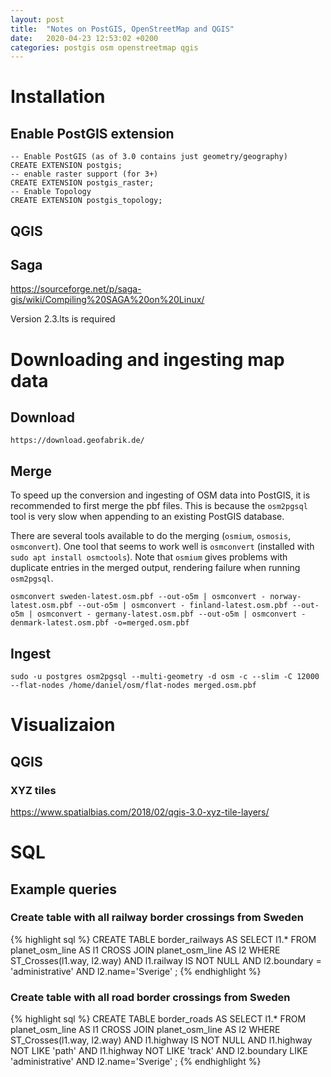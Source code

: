 ```yaml
---
layout: post
title:  "Notes on PostGIS, OpenStreetMap and QGIS"
date:   2020-04-23 12:53:02 +0200
categories: postgis osm openstreetmap qgis
---
```

# Installation
## Enable PostGIS extension
    -- Enable PostGIS (as of 3.0 contains just geometry/geography)
    CREATE EXTENSION postgis;
    -- enable raster support (for 3+)
    CREATE EXTENSION postgis_raster;
    -- Enable Topology
    CREATE EXTENSION postgis_topology;
## QGIS
## Saga
https://sourceforge.net/p/saga-gis/wiki/Compiling%20SAGA%20on%20Linux/

Version 2.3.lts is required


# Downloading and ingesting map data
## Download
`https://download.geofabrik.de/`
## Merge
To speed up the conversion and ingesting of OSM data into PostGIS, it is recommended to first merge the pbf files. This is because the `osm2pgsql` tool is very slow when appending to an existing PostGIS database.

There are several tools available to do the merging (`osmium`, `osmosis`, `osmconvert`). One tool that seems to work well is `osmconvert` (installed with `sudo apt install osmctools`). Note that `osmium` gives problems with duplicate entries in the merged output, rendering failure when running `osm2pgsql`.

    osmconvert sweden-latest.osm.pbf --out-o5m | osmconvert - norway-latest.osm.pbf --out-o5m | osmconvert - finland-latest.osm.pbf --out-o5m | osmconvert - germany-latest.osm.pbf --out-o5m | osmconvert - denmark-latest.osm.pbf -o=merged.osm.pbf

## Ingest
    sudo -u postgres osm2pgsql --multi-geometry -d osm -c --slim -C 12000 --flat-nodes /home/daniel/osm/flat-nodes merged.osm.pbf

# Visualizaion
## QGIS
### XYZ tiles
https://www.spatialbias.com/2018/02/qgis-3.0-xyz-tile-layers/

# SQL
## Example queries
### Create table with all railway border crossings from Sweden
{% highlight sql %}
CREATE TABLE border_railways AS
    SELECT l1.* FROM planet_osm_line AS l1
    CROSS JOIN planet_osm_line AS l2
    WHERE ST_Crosses(l1.way, l2.way) AND
        l1.railway IS NOT NULL AND
        l2.boundary = 'administrative' AND
        l2.name='Sverige'
;
{% endhighlight %}
### Create table with all road border crossings from Sweden
{% highlight sql %}
CREATE TABLE border_roads AS
    SELECT l1.* FROM planet_osm_line AS l1
    CROSS JOIN planet_osm_line AS l2
    WHERE ST_Crosses(l1.way, l2.way) AND
        l1.highway IS NOT NULL AND
        l1.highway NOT LIKE 'path' AND
        l1.highway NOT LIKE 'track' AND
        l2.boundary LIKE 'administrative' AND
        l2.name='Sverige'
;
{% endhighlight %}
